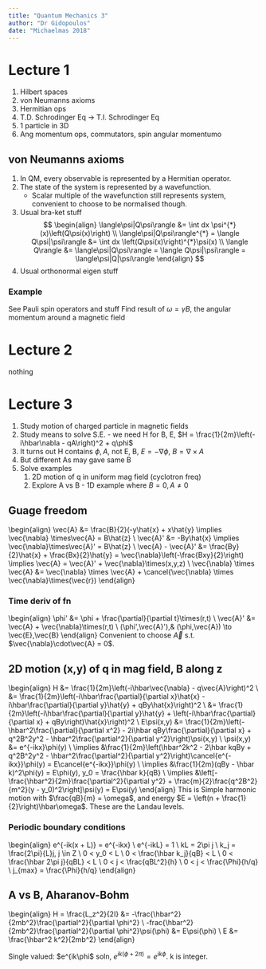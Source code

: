 ```yaml
---
title: "Quantum Mechanics 3"
author: "Dr Gidopoulos"
date: "Michaelmas 2018"
---
```


# Lecture 1

1. Hilbert spaces
2. von Neumanns axioms
3. Hermitian ops
4. T.D. Schrodinger Eq -> T.I. Schrodinger Eq
5. 1 particle in 3D
6. Ang momentum ops, commutators, spin angular momentumo

## von Neumanns axioms

1. In QM, every observable is represented by a Hermitian operator. 
2. The state of the system is represented by a wavefunction.
    - Scalar multiple of the wavefunction still represents system, convenient to choose to be normalised though.  
3. Usual bra-ket stuff
$$
    \begin{align}
    \langle\psi|Q\psi\rangle &= \int dx \psi^{*}(x)\left(Q\psi(x)\right) \\
    \langle\psi|Q\psi\rangle^{*} = \langle Q\psi|\psi\rangle &= \int dx \left(Q\psi(x)\right)^{*}\psi(x) \\
    \langle Q\rangle &= \langle\psi|Q\psi\rangle = \langle Q\psi|\psi\rangle = \langle\psi|Q|\psi\rangle
    \end{align}
$$
4. Usual orthonormal eigen stuff

### Example

See Pauli spin operators and stuff
Find result of $\omega = \gamma B$, the angular momentum around a magnetic field

# Lecture 2

nothing

# Lecture 3

1. Study motion of charged particle in magnetic fields
2. Study means to solve S.E. - we need H for B, E, $H = \frac{1}{2m}\left(-i\hbar\nabla - qA\right)^2 + q\phi$
3. It turns out H contains $\phi, A$, not E, B, $E = -\nabla\phi$, $B = \nabla\times A$
4. But different As may gave same B
5. Solve examples
    1. 2D motion of q in uniform mag field (cyclotron freq)
    2. Explore A vs B - 1D example where $B = 0, A \neq 0$

## Guage freedom
\begin{align}
    \vec{A} &= \frac{B}{2}(-y\hat{x} + x\hat{y} \implies \vec{\nabla} \times\vec{A} = B\hat{z} \\
    \vec{A}' &= -By\hat{x} \implies \vec{\nabla}\times\vec{A}' = B\hat{z} \\
    \vec{A} - \vec{A}' &= \frac{By}{2}\hat{x} + \frac{Bx}{2}\hat{y} = \vec{\nabla}\left(-\frac{Bxy}{2}\right) \implies \vec{A} = \vec{A}' + \vec{\nabla}\times(x,y,z) \\
    \vec{\nabla} \times \vec{A} &= \vec{\nabla} \times \vec{A} + \cancel{\vec{\nabla} \times \vec{\nabla}\times(\vec{r}) 
\end{align}

### Time deriv of fn
\begin{align}
    \phi' &= \phi + \frac{\partial}{\partial t}\times(r,t) \\
    \vec{A}' &= \vec{A} + \vec{\nabla}\times(r,t) \\
    (\phi',\vec{A}'),& (\phi,\vec{A}) \to \vec{E},\vec{B}
\end{align}
Convenient to choose $\vec{A}$ s.t. $\vec{\nabla}\cdot\vec{A} = 0$.

## 2D motion (x,y) of q in mag field, B along z

\begin{align}
    H &= \frac{1}{2m}\left(-i\hbar\vec{\nabla} - q\vec{A}\right)^2 \\
    &= \frac{1}{2m}\left(-i\hbar\frac{\partial}{\partial x}\hat{x} - i\hbar\frac{\partial}{\partial y}\hat{y} + qBy\hat{x}\right)^2 \\
    &= \frac{1}{2m}\left(-i\hbar\frac{\partial}{\partial y}\hat{y} + \left(-i\hbar\frac{\partial}{\partial x} + qBy\right)\hat{x}\right)^2 \\
    E\psi(x,y) &= \frac{1}{2m}\left(-\hbar^2\frac{\partial}{\partial x^2} - 2i\hbar qBy\frac{\partial}{\partial x} + q^2B^2y^2 - \hbar^2\frac{\partial^2}{\partial y^2}\right)\psi(x,y) \\
    \psi(x,y) &= e^{-ikx}\phi(y) \\
    \implies &\frac{1}{2m}\left(\hbar^2k^2 - 2\hbar kqBy + q^2B^2y^2 - \hbar^2\frac{\partial^2}{\partial y^2}\right)\cancel{e^{-ikx}}\phi(y) = E\cancel{e^{-ikx}}\phi(y)  \\
    \implies &\frac{1}{2m}(qBy - \hbar k)^2\phi(y) = E\phi(y), y_0 = \frac{\hbar k}{qB} \\
    \implies &\left[-\frac{\hbar^2}{2m}\frac{\partial^2}{\partial y^2} + \frac{m}{2}\frac{q^2B^2}{m^2}(y - y_0)^2\right]\psi(y) = E\psi(y)
\end{align}
This is Simple harmonic motion with $\frac{qB}{m} = \omega$, and energy $E = \left(n + \frac{1}{2}\right)\hbar\omega$.
These are the Landau levels.

### Periodic boundary conditions

\begin{align}
    e^{-ik(x + L)} = e^{-ikx} \\
    e^{-ikL} = 1 \\
    kL = 2\pi j \\
    k_j = \frac{2\pi}{L}j, j \in Z \\
    0 < y_0 < L \\
    0 < \frac{\hbar k_j}{qB} < L \\
    0 < \frac{\hbar 2\pi j}{qBL} < L \\
    0 < j < \frac{qBL^2}{h} \\
    0 < j < \frac{\Phi}{h/q} \\
    j_{max} = \frac{\Phi}{h/q}
\end{align}

## A vs B, Aharanov-Bohm

\begin{align}
    H = \frac{L_z^2}{2I} &= -\frac{\hbar^2}{2mb^2}\frac{\partial^2}{\partial \phi^2} \\
    -frac{\hbar^2}{2mb^2}\frac{\partial^2}{\partial \phi^2}\psi(\phi) &= E\psi(\phi) \\
    E &= \frac{\hbar^2 k^2}{2mb^2}
\end{align}

Single valued: $e^{ik\phi$ soln, $e^{ik(\phi + 2\pi)} = e^{ik\phi}$. k is integer. 












